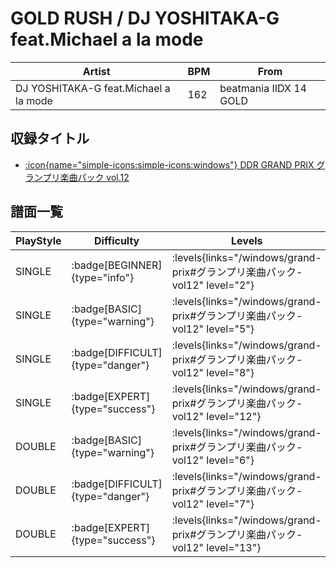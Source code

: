 # GOLD RUSH / DJ YOSHITAKA-G feat.Michael a la mode

|Artist|BPM|From|
|------|---|----|
|DJ YOSHITAKA-G feat.Michael a la mode|162|beatmania IIDX 14 GOLD|

## 収録タイトル

- [:icon{name="simple-icons:simple-icons:windows"} DDR GRAND PRIX グランプリ楽曲パック vol.12](/windows/grand-prix#グランプリ楽曲パック-vol12)

## 譜面一覧

|PlayStyle|Difficulty|Levels|Notes|Movie|
|---------|----------|------|-----|-----|
|SINGLE| :badge[BEGINNER]{type="info"}| :levels{links="/windows/grand-prix#グランプリ楽曲パック-vol12" level="2"}|78/0||
|SINGLE| :badge[BASIC]{type="warning"}| :levels{links="/windows/grand-prix#グランプリ楽曲パック-vol12" level="5"}|137/17||
|SINGLE| :badge[DIFFICULT]{type="danger"}| :levels{links="/windows/grand-prix#グランプリ楽曲パック-vol12" level="8"}|225/29||
|SINGLE| :badge[EXPERT]{type="success"}| :levels{links="/windows/grand-prix#グランプリ楽曲パック-vol12" level="12"}|352/17||
|DOUBLE| :badge[BASIC]{type="warning"}| :levels{links="/windows/grand-prix#グランプリ楽曲パック-vol12" level="6"}|155/17||
|DOUBLE| :badge[DIFFICULT]{type="danger"}| :levels{links="/windows/grand-prix#グランプリ楽曲パック-vol12" level="7"}|189/26||
|DOUBLE| :badge[EXPERT]{type="success"}| :levels{links="/windows/grand-prix#グランプリ楽曲パック-vol12" level="13"}|365/17||
